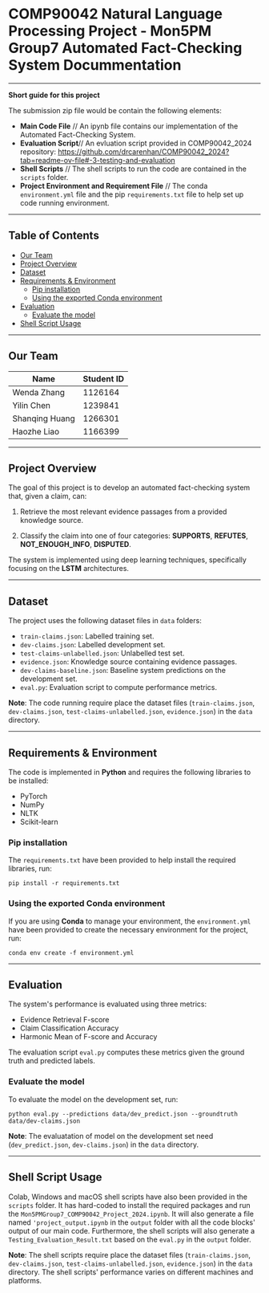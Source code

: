 # COMP90042 Natural Language Processing Project - Mon5PM Group7 Automated Fact-Checking System Docummentation

--------------------------------------------------------------------------------------------------------------------------------------------------------------

**Short guide for this project**

The submission zip file would be contain the following elements:

- **Main Code File** // An ipynb file contains our implementation of the Automated Fact-Checking System.
- **Evaluation Script**// An evluation script provided in COMP90042_2024 repository: https://github.com/drcarenhan/COMP90042_2024?tab=readme-ov-file#-3-testing-and-evaluation
- **Shell Scripts** // The shell scripts to run the code are contained in the `scripts` folder.
- **Project Environment and Requirement File** // The conda `environment.yml` file and the pip `requirements.txt` file to help set up code running environment.

--------------------------------------------------------------------------------------------------------------------------------------------------------------

## Table of Contents

- [Our Team](#our-team)
- [Project Overview](#project-overview)
- [Dataset](#dataset)
- [Requirements & Environment](#requirements--environment)
    - [Pip installation](#pip-installation)
    - [Using the exported Conda environment](#using-the-exported-conda-environment)
- [Evaluation](#evaluation)
    - [Evaluate the model](#evaluate-the-model)
- [Shell Script Usage](#shell-script-usage)

--------------------------------------------------------------------------------------------------------------------------------------------------------------

## Our Team

| Name                   | Student ID       |
| ---------------------- | ---------------- |
| Wenda Zhang            | 1126164          |
| Yilin Chen             | 1239841          |
| Shanqing Huang         | 1266301          |
| Haozhe Liao            | 1166399          |

--------------------------------------------------------------------------------------------------------------------------------------------------------------

## Project Overview

The goal of this project is to develop an automated fact-checking system that, given a claim, can:

1. Retrieve the most relevant evidence passages from a provided knowledge source.

2. Classify the claim into one of four categories: **SUPPORTS**, **REFUTES**, **NOT_ENOUGH_INFO**, **DISPUTED**.

The system is implemented using deep learning techniques, specifically focusing on the **LSTM** architectures.

--------------------------------------------------------------------------------------------------------------------------------------------------------------

## Dataset

The project uses the following dataset files in `data` folders:

- `train-claims.json`: Labelled training set.
- `dev-claims.json`: Labelled development set.
- `test-claims-unlabelled.json`: Unlabelled test set.
- `evidence.json`: Knowledge source containing evidence passages.
- `dev-claims-baseline.json`: Baseline system predictions on the development set.
- `eval.py`: Evaluation script to compute performance metrics.

**Note**: The code running require place the dataset files (`train-claims.json`, `dev-claims.json`, `test-claims-unlabelled.json`, `evidence.json`) in the `data` directory.

--------------------------------------------------------------------------------------------------------------------------------------------------------------

## Requirements & Environment

The code is implemented in **Python** and requires the following libraries to be installed:

- PyTorch
- NumPy
- NLTK
- Scikit-learn


### Pip installation

The `requirements.txt` have been provided to help install the required libraries, run:

```
pip install -r requirements.txt
```

### Using the exported Conda environment

If you are using **Conda** to manage your environment, the `environment.yml` have been provided to create the necessary environment for the project, run:

```
conda env create -f environment.yml
```

--------------------------------------------------------------------------------------------------------------------------------------------------------------

## Evaluation

The system's performance is evaluated using three metrics:

- Evidence Retrieval F-score
- Claim Classification Accuracy
- Harmonic Mean of F-score and Accuracy

The evaluation script `eval.py` computes these metrics given the ground truth and predicted labels.

### Evaluate the model

To evaluate the model on the development set, run:

```
python eval.py --predictions data/dev_predict.json --groundtruth data/dev-claims.json
```

**Note**: The evaluatation of model on the development set need (`dev_predict.json`, `dev-claims.json`) in the `data` directory.

--------------------------------------------------------------------------------------------------------------------------------------------------------------

## Shell Script Usage

Colab, Windows and macOS shell scripts have also been provided in the `scripts` folder. It has hard-coded to install the required packages and run the `Mon5PMGroup7_COMP90042_Project_2024.ipynb`. It will also generate a file named `'project_output.ipynb` in the `output` folder with all the code blocks' output of our main code. Furthermore, the shell scripts will also generate a `Testing_Evaluation_Result.txt` based on the `eval.py` in the `output` folder.

**Note**: The shell scripts require place the dataset files (`train-claims.json`, `dev-claims.json`, `test-claims-unlabelled.json`, `evidence.json`) in the `data` directory. The shell scripts' performance varies on different machines and platforms.
